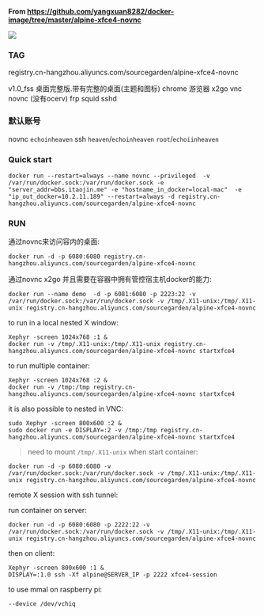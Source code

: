 **From https://github.com/yangxuan8282/docker-image/tree/master/alpine-xfce4-novnc**

![](https://github.com/yangxuan8282/docker-image/raw/master/alpine-xfce4-novnc/chrome_2018-09-23_07-55-15.png)

### TAG

registry.cn-hangzhou.aliyuncs.com/sourcegarden/alpine-xfce4-novnc

v1.0_fss   桌面完整版.带有完整的桌面(主题和图标)  chrome 游览器  x2go   vnc  novnc (没有ocerv)  frp  squid sshd

### 默认账号
novnc  `echoinheaven`
ssh    `heaven`/`echoinheaven`  `root`/`echoiinheaven`


### Quick start

```
docker run --restart=always --name novnc --privileged  -v  /var/run/docker.sock:/var/run/docker.sock -e "server_addr=bbs.itaojin.me" -e "hostname_in_docker=local-mac"  -e "ip_out_docker=10.2.11.189" --restart=always -d registry.cn-hangzhou.aliyuncs.com/sourcegarden/alpine-xfce4-novnc

```

### RUN

通过novnc来访问容内的桌面:

```
docker run -d -p 6080:6080 registry.cn-hangzhou.aliyuncs.com/sourcegarden/alpine-xfce4-novnc
```

通过novnc  x2go 并且需要在容器中拥有管控宿主机docker的能力:
```
docker run --name demo  -d -p 6081:6080 -p 2223:22 -v /var/run/docker.sock:/var/run/docker.sock -v /tmp/.X11-unix:/tmp/.X11-unix registry.cn-hangzhou.aliyuncs.com/sourcegarden/alpine-xfce4-novnc
```

to run in a local nested X window:

```
Xephyr -screen 1024x768 :1 &
docker run -v /tmp/.X11-unix:/tmp/.X11-unix registry.cn-hangzhou.aliyuncs.com/sourcegarden/alpine-xfce4-novnc startxfce4
```

to run multiple container:

```
Xephyr -screen 1024x768 :2 &
docker run -v /tmp:/tmp registry.cn-hangzhou.aliyuncs.com/sourcegarden/alpine-xfce4-novnc startxfce4
```

it is also possible to nested in VNC:

```
sudo Xephyr -screen 800x600 :2 &
sudo docker run -e DISPLAY=:2 -v /tmp:/tmp registry.cn-hangzhou.aliyuncs.com/sourcegarden/alpine-xfce4-novnc startxfce4
```

> need to mount `/tmp/.X11-unix` when start container:

```
docker run -d -p 6080:6080 -v /var/run/docker.sock:/var/run/docker.sock -v /tmp/.X11-unix:/tmp/.X11-unix registry.cn-hangzhou.aliyuncs.com/sourcegarden/alpine-xfce4-novnc
```

remote X session with ssh tunnel:

run container on server:

```
docker run -d -p 6080:6080 -p 2222:22 -v /var/run/docker.sock:/var/run/docker.sock -v /tmp/.X11-unix:/tmp/.X11-unix registry.cn-hangzhou.aliyuncs.com/sourcegarden/alpine-xfce4-novnc
```

then on client:

```
Xephyr -screen 800x600 :1 &
DISPLAY=:1.0 ssh -Xf alpine@SERVER_IP -p 2222 xfce4-session
```

to use mmal on raspberry pi:

```
--device /dev/vchiq
```